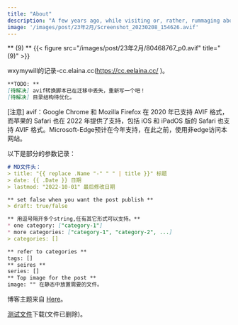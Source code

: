 ```yaml
---
title: "About"
description: "A few years ago, while visiting or, rather, rummaging about Notre-Dame, the author of this book found, in an obscure nook of one of the towers, the following word, engraved by hand upon the wall: —ANANKE."
image: '/images/post/23年2月/Screenshot_20230208_154626.avif'
---
```





** (9) **
{{< figure src="/images/post/23年2月/80468767_p0.avif" title="(9)" >}}

wxymywill的记录-cc.elaina.cc(https://cc.eelaina.cc/ )。

```markdown
**TODO: **
[待解决] avif转换脚本已在迁移中丢失，重新写一个吧！
[待解决] 目录结构待优化。
```
[注意] avif：Google Chrome 和 Mozilla Firefox 在 2020 年已支持 AVIF 格式，而苹果的 Safari 也在 2022 年提供了支持，包括 iOS 和 iPadOS 版的 Safari 也支持 AVIF 格式。Microsoft-Edge预计在今年支持，在此之前，使用非edge访问本网站。

以下是部分的参数记录：

```markdown
# MD文件头：
> title: "{{ replace .Name "-" " " | title }}" 标题
> date: {{ .Date }} 日期
> lastmod: "2022-10-01" 最后修改日期

** set false when you want the post publish **
> draft: true/false

** 用逗号隔开多个string,任有其它形式可以支持。**
* one category: ["category-1"] 
* more categories: ["category-1", "category-2", ...]
> categories: []

** refer to categories **
tags: []
** seires **
series: []
** Top image for the post **
image: "" 在静态中放置需要的文件。

```
博客主题来自 [Here](https://github.com/xioyito/NewBee)。


[测试文件](/files/clash.tar.gz)下载(文件已删除)。
